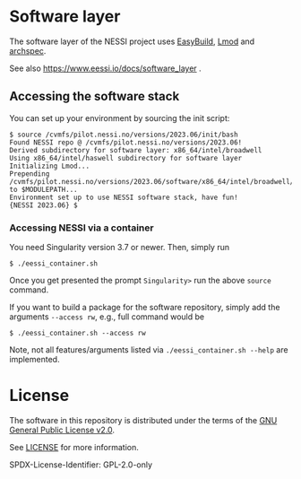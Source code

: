 # Software layer

The software layer of the NESSI project uses [EasyBuild](https://docs.easybuild.io), [Lmod](https://lmod.readthedocs.io) and [archspec](https://archspec.readthedocs.io).

See also https://www.eessi.io/docs/software_layer .

## Accessing the software stack

You can set up your environment by sourcing the init script:

```
$ source /cvmfs/pilot.nessi.no/versions/2023.06/init/bash
Found NESSI repo @ /cvmfs/pilot.nessi.no/versions/2023.06!
Derived subdirectory for software layer: x86_64/intel/broadwell
Using x86_64/intel/haswell subdirectory for software layer
Initializing Lmod...
Prepending /cvmfs/pilot.nessi.no/versions/2023.06/software/x86_64/intel/broadwell/modules/all to $MODULEPATH...
Environment set up to use NESSI software stack, have fun!
{NESSI 2023.06} $
```

### Accessing NESSI via a container

You need Singularity version 3.7 or newer. Then, simply run

```
$ ./eessi_container.sh
```
Once you get presented the prompt `Singularity>` run the above `source` command.

If you want to build a package for the software repository, simply add the arguments `--access rw`, e.g., full command would be

```
$ ./eessi_container.sh --access rw
```
Note, not all features/arguments listed via `./eessi_container.sh --help` are implemented.

# License

The software in this repository is distributed under the terms of the
[GNU General Public License v2.0](https://opensource.org/licenses/GPL-2.0).

See [LICENSE](https://github.com/NorESSI/software-layer/blob/main/LICENSE) for more information.

SPDX-License-Identifier: GPL-2.0-only
